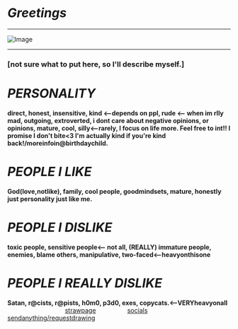 # ***Greetings***
***
![Image](https://github.com/user-attachments/assets/52e3079c-ff7f-4a9b-9719-ea8f58acac96)
***
### **[not sure what to put here, so I'll describe myself.**]

# ***PERSONALITY***
**direct, honest, insensitive, kind <--depends on ppl, rude <-- when im rlly mad, outgoing, extroverted, i dont care about negative opinions, or opinions, mature, cool, silly<--rarely, I focus on life more. Feel free to int!! I promise I don't bite<3 I'm actually kind if you're kind back!/moreinfoin@birthdaychild.**

# ***PEOPLE I LIKE***
**God(love,notlike), family, cool people, goodmindsets, mature, honestly just personality just like me.**

# ***PEOPLE I DISLIKE***
**toxic people, sensitive people<-- not all, (REALLY) immature people, enemies, blame others, manipulative, two-faced<--heavyonthisone**

# ***PEOPLE I REALLY DISLIKE***
**Satan, r@cists, r@pists, h0m0, p3d0, exes, copycats.<--VERYheavyonall**
 ‎ ‎ ‎ ‎ ‎ ‎ ‎ ‎ ‎ ‎ ‎ ‎ ‎ ‎ ‎ ‎ ‎ ‎ ‎ ‎ ‎ ‎ ‎ ‎ ‎ ‎ ‎ ‎ ‎ ‎ ‎ ‎ ‎ ‎ ‎[strawpage](https://cryiingchild.straw.page)  ‎ ‎ ‎ ‎ ‎ ‎ ‎ ‎ ‎ ‎ ‎ ‎ ‎ ‎ ‎ ‎ ‎ ‎ ‎ ‎ ‎ ‎ ‎ ‎ ‎ ‎ ‎ ‎ ‎ ‎ ‎ ‎ ‎ ‎ ‎ ‎ ‎ ‎ ‎ ‎ ‎ ‎ ‎ ‎ ‎[socials](https://guns.lol/cryingchild)  ‎ ‎ ‎ ‎ ‎ ‎ ‎‎ ‎ ‎ ‎ ‎ ‎ ‎ ‎[sendanything/requestdrawing](https://cryingchild.atabook.org)
